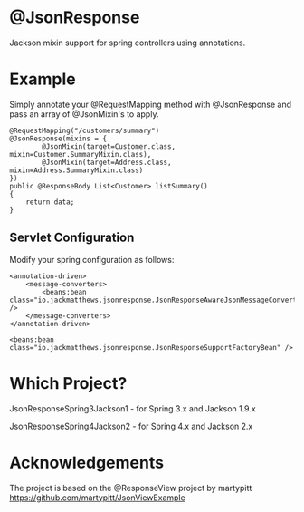 @JsonResponse
=============

Jackson mixin support for spring controllers using annotations.

Example
=======

Simply annotate your @RequestMapping method with @JsonResponse and pass an array of @JsonMixin's to apply.

	@RequestMapping("/customers/summary")
	@JsonResponse(mixins = {
			@JsonMixin(target=Customer.class, mixin=Customer.SummaryMixin.class),
			@JsonMixin(target=Address.class, mixin=Address.SummaryMixin.class)
	})
	public @ResponseBody List<Customer> listSummary()
	{
		return data;
	}
	
Servlet Configuration
---------------------

Modify your spring configuration as follows:

	<annotation-driven>
		<message-converters>
			<beans:bean class="io.jackmatthews.jsonresponse.JsonResponseAwareJsonMessageConverter" />
		</message-converters>
	</annotation-driven>
	
	<beans:bean class="io.jackmatthews.jsonresponse.JsonResponseSupportFactoryBean" />
	
Which Project?
==============
JsonResponseSpring3Jackson1 - for Spring 3.x and Jackson 1.9.x

JsonResponseSpring4Jackson2 - for Spring 4.x and Jackson 2.x

Acknowledgements
================
The project is based on the @ResponseView project by martypitt
https://github.com/martypitt/JsonViewExample
	



